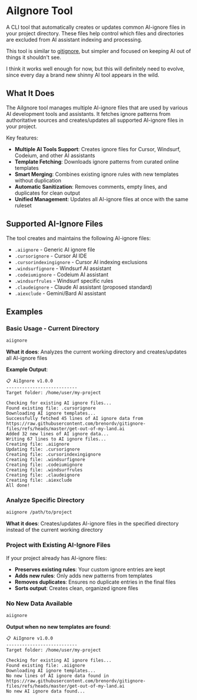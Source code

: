 # AiIgnore Tool

A CLI tool that automatically creates or updates common AI-ignore files in your project directory. These files help 
control which files and directories are excluded from AI assistant indexing and processing.

This tool is similar to [gitignore](../tool-gitignore/readme.md), but simpler and focused on keeping AI out of things
it shouldn't see.

I think it works well enough for now, but this will definitely need to evolve, since every day a brand new shinny AI 
tool appears in the wild. 

## What It Does
The AiIgnore tool manages multiple AI-ignore files that are used by various AI development tools and assistants. It 
fetches ignore patterns from authoritative sources and creates/updates all supported AI-ignore files in your project.

Key features:
- **Multiple AI Tools Support**: Creates ignore files for Cursor, Windsurf, Codeium, and other AI assistants
- **Template Fetching**: Downloads ignore patterns from curated online templates
- **Smart Merging**: Combines existing ignore rules with new templates without duplication
- **Automatic Sanitization**: Removes comments, empty lines, and duplicates for clean output
- **Unified Management**: Updates all AI-ignore files at once with the same ruleset

## Supported AI-Ignore Files

The tool creates and maintains the following AI-ignore files:
- `.aiignore` - Generic AI ignore file
- `.cursorignore` - Cursor AI IDE
- `.cursorindexingignore` - Cursor AI indexing exclusions
- `.windsurfignore` - Windsurf AI assistant
- `.codeiumignore` - Codeium AI assistant
- `.windsurfrules` - Windsurf specific rules
- `.claudeignore` - Claude AI assistant (proposed standard)
- `.aiexclude` - Gemini/Bard AI assistant

## Examples
### Basic Usage - Current Directory
```bash
aiignore
```
**What it does**: Analyzes the current working directory and creates/updates all AI-ignore files

**Example Output**:
```
📋 AiIgnore v1.0.0
---------------------------
Target folder: /home/user/my-project

Checking for existing AI ignore files...
Found existing file: .cursorignore
Downloading AI ignore templates...
Successfully fetched 45 lines of AI ignore data from https://raw.githubusercontent.com/brenordv/gitignore-files/refs/heads/master/get-out-of-my-land.ai
Added 32 new lines of AI ignore data...
Writing 67 lines to AI ignore files...
Creating file: .aiignore
Updating file: .cursorignore
Creating file: .cursorindexingignore
Creating file: .windsurfignore
Creating file: .codeiumignore
Creating file: .windsurfrules
Creating file: .claudeignore
Creating file: .aiexclude
All done!
```

### Analyze Specific Directory
```bash
aiignore /path/to/project
```
**What it does**: Creates/updates AI-ignore files in the specified directory instead of the current working directory

### Project with Existing AI-Ignore Files
If your project already has AI-ignore files:
- **Preserves existing rules**: Your custom ignore entries are kept
- **Adds new rules**: Only adds new patterns from templates
- **Removes duplicates**: Ensures no duplicate entries in the final files
- **Sorts output**: Creates clean, organized ignore files

### No New Data Available
```bash
aiignore
```
**Output when no new templates are found**:
```
📋 AiIgnore v1.0.0
---------------------------
Target folder: /home/user/my-project

Checking for existing AI ignore files...
Found existing file: .aiignore
Downloading AI ignore templates...
No new lines of AI ignore data found in https://raw.githubusercontent.com/brenordv/gitignore-files/refs/heads/master/get-out-of-my-land.ai
No new AI ignore data found...
```
